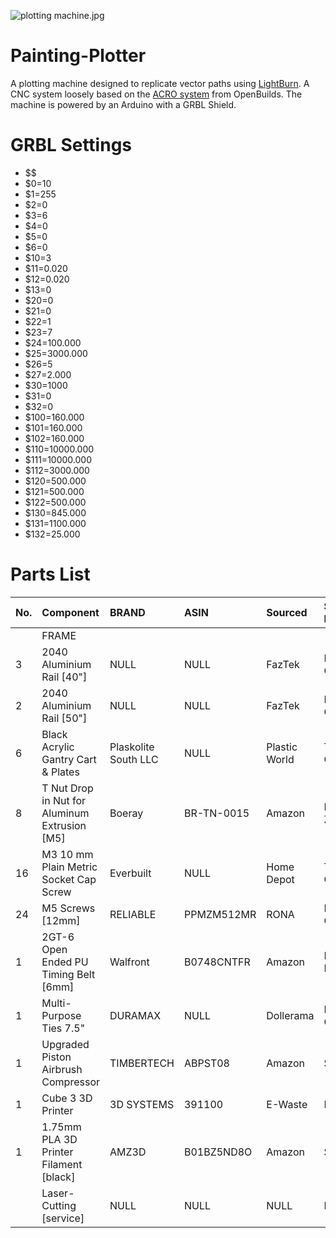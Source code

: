 ![plotting machine.jpg](https://github.com/badalmer/NoiseBench/blob/master/plotting%20machine.jpg)

# Painting-Plotter
A plotting machine designed to replicate vector paths using [LightBurn](https://lightburnsoftware.com/). A CNC system loosely based on the [ACRO system](https://openbuilds.com/builds/openbuilds-acro-system.5416/) from OpenBuilds. The machine is 
powered by an Arduino with a GRBL Shield.

# GRBL Settings
- $$
- $0=10
- $1=255
- $2=0
- $3=6
- $4=0
- $5=0
- $6=0
- $10=3
- $11=0.020
- $12=0.020
- $13=0
- $20=0
- $21=0
- $22=1
- $23=7
- $24=100.000
- $25=3000.000
- $26=5
- $27=2.000
- $30=1000
- $31=0
- $32=0
- $100=160.000
- $101=160.000
- $102=160.000
- $110=10000.000
- $111=10000.000
- $112=3000.000
- $120=500.000
- $121=500.000
- $122=500.000
- $130=845.000
- $131=1100.000
- $132=25.000

# Parts List

|	No.	|	Component	|	BRAND	|	ASIN	|	Sourced	|	Source Location	|	Manufactured	|	Price	|	TOTAL	|	Notes	|
|	:---	|	:---	|	:---	|	:---	|	:---	|	:---	|	:---	|	---:	|	---:	|	:---	|
|		|	FRAME	|		|		|		|		|		|		|		|		|
|	3	|	2040 Aluminium Rail [40"]	|	NULL	|	NULL	|	FazTek	|	Montreal, QC	|	Newnan, GA	|	$11.27	|	$33.81	|		|
|	2	|	2040 Aluminium Rail [50"]	|	NULL	|	NULL	|	FazTek	|	Montreal, QC	|	Newnan, GA	|	$13.43	|	$26.86	|		|
|	6	|	Black Acrylic Gantry Cart & Plates	|	Plaskolite South LLC	|	NULL	|	Plastic World	|	Toronto, ON	|	Olive Branch, MS	|	$11.00	|	$11.00	|	Designed and Lasercut by me	|
|	8	|	T Nut Drop in Nut for Aluminum Extrusion [M5]	|	Boeray	|	BR-TN-0015	|	Amazon	|	Ningbo, Zhejiang	|	Ningbo, Zhejiang	|	$13.52	|	$13.52	|	50 Pack	|
|	16	|	M3 10 mm Plain Metric Socket Cap Screw	|	Everbuilt	|	NULL	|	Home Depot	|	Toronto, ON	|	Austin, TX	|	$0.82	|	$4.10	|	3 Pack	|
|	24	|	M5 Screws [12mm]	|	RELIABLE	|	PPMZM512MR	|	RONA	|	Montreal, ON	|	Longueil, QC	|	$3.29	|	$13.16	|	7 Pack	|
|	1	|	2GT-6 Open Ended PU Timing Belt [6mm]	|	Walfront	|	B0748CNTFR	|	Amazon	|	Lewes, DE	|	Lewes, DE	|	$20.79	|	$20.79	|		|
|	1	|	Multi-Purpose Ties 7.5"	|	DURAMAX	|	NULL	|	Dollerama	|	Montreal, ON	|	Shenzhen	|	$1.25	|		|	40 Pack	|
|	1	|	Upgraded Piston Airbrush Compressor 	|	‎TIMBERTECH	|	‎ABPST08	|	Amazon	|	Shenzhen	|	Shenzhen	|	$166.94	|	$166.94	|		|
|	1	|	Cube 3 3D Printer	|	3D SYSTEMS	|	391100	|	E-Waste	|	NULL	|	Rock Hill, SC	|		|		|		|
|	1	|	1.75mm PLA 3D Printer Filament [black]	|	AMZ3D	|	B01BZ5ND8O	|	Amazon	|	Shenzhen	|	Shenzhen	|	$29.99	|	$29.99	|		|
|		|	Laser-Cutting [service]	|	NULL	|	NULL	|	NULL	|	NULL	|	NULL	|		|		|	Cut by Concordia FABLAB	|

